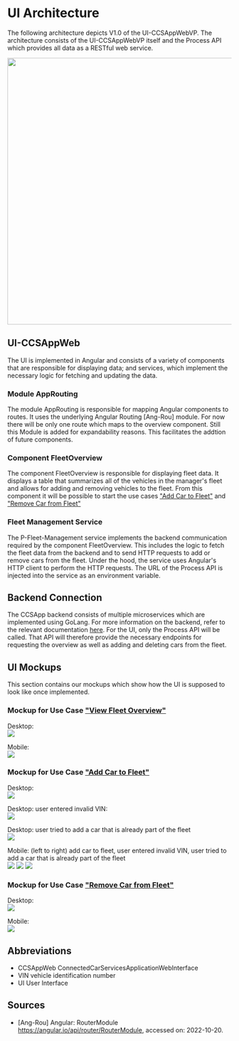 # UI Architecture

The following architecture depicts V1.0 of the UI-CCSAppWebVP. The architecture consists of the UI-CCSAppWebVP itself and the Process API which provides all data as a RESTful web service.

<img src="../figures/ui_architecture.png" style="height:600px; " /></img>

## UI-CCSAppWeb

The UI is implemented in Angular and consists of a variety of components that are responsible for displaying data; and services, which implement the necessary logic for fetching and updating the data.

### Module AppRouting

The module AppRouting is responsible for mapping Angular components to routes. It uses the underlying Angular Routing [Ang-Rou] module. For now there will be only one route which maps to the overview component. Still this Module is added for expandability reasons. This facilitates the addtion of future components. 

### Component FleetOverview

The component FleetOverview is responsible for displaying fleet data. It displays a table that summarizes all of the vehicles in the manager's fleet and allows for adding and removing vehicles to the fleet. From this component it will be possible to start the use cases ["Add Car to Fleet"](./use_case_add_car_to_fleet.md) and ["Remove Car from Fleet"](./use_case_remove_car_from_fleet.md)  

### Fleet Management Service

The P-Fleet-Management service implements the backend communication required by the component FleetOverview. This includes the logic to fetch the fleet data from the backend and to send HTTP requests to add or remove cars from the fleet. Under the hood, the service uses Angular's HTTP client to perform the HTTP requests. The URL of the Process API is injected into the service as an environment variable. 

## Backend Connection

The CCSApp backend consists of multiple microservices which are implemented using GoLang. For more information on the backend, refer to the relevant documentation [here](../README.md).
For the UI, only the Process API will be called. That API will therefore provide the necessary endpoints for requesting the overview as well as adding and deleting cars from the fleet.

## UI Mockups

This section contains our mockups which show how the UI is supposed to look like once implemented. 

### Mockup for Use Case ["View Fleet Overview"](./use_case_view_fleet_overview.md)

Desktop:  
![](../figures/mocks/view_fleet_overview_desktop.png)

Mobile:  
![](../figures/mocks/view_fleet_overview_mobile.png)

### Mockup for Use Case ["Add Car to Fleet"](./use_case_add_car_to_fleet.md)

Desktop:  
![](../figures/mocks/add_car_to_fleet_desktop.png)

Desktop: user entered invalid VIN:  
![](../figures/mocks/add_car_to_fleet_invalid_desktop.png)

Desktop: user tried to add a car that is already part of the fleet  
![](../figures/mocks/add_car_to_fleet_duplicate_desktop.png)

Mobile: (left to right) add car to fleet, user entered invalid VIN, 
user tried to add a car that is already part of the fleet  
![](../figures/mocks/add_car_to_fleet_mobile.png)
![](../figures/mocks/add_car_to_fleet_invalid_mobile.png)
![](../figures/mocks/add_car_to_fleet_duplicate_mobile.png)

### Mockup for Use Case ["Remove Car from Fleet"](./use_case_remove_car_from_fleet.md)

Desktop:  
![](../figures/mocks/remove_car_from_fleet_desktop.png)

Mobile:  
![](../figures/mocks/remove_car_from_fleet_mobile.png)

## Abbreviations

* CCSAppWeb ConnectedCarServicesApplicationWebInterface
* VIN vehicle identification number
* UI User Interface

## Sources

* [Ang-Rou] Angular: RouterModule https://angular.io/api/router/RouterModule, accessed on: 2022-10-20.

